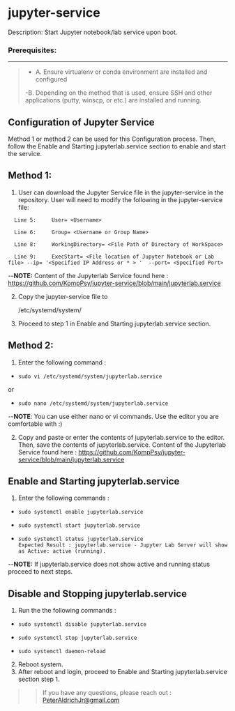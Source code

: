 # jupyter-service
Description: Start Jupyter notebook/lab service upon boot.

### Prerequisites:
------------------
>- A. Ensure virtualenv or conda environment are installed and configured
>
>-B. Depending on the method that is used, ensure SSH and other applications (putty, winscp, or etc.) are installed and running.

## Configuration of Jupyter Service
Method 1 or method 2 can be used for this Configuration process. Then, follow the Enable and Starting jupyterlab.service section to enable and start the service.
>>
Method 1: 
---------
>>
1. User can download the Jupyter Service file in the jupyter-service in the repository. User will need to modify the following in the jupyter-service file:
>>
      Line 5:     User= <Username>
>>
      Line 6:     Group= <Username or Group Name>
>>
      Line 8:     WorkingDirectory= <File Path of Directory of WorkSpace>
>>
      Line 9:     ExecStart= <File location of Jupyter Notebook or Lab file> --ip= '<Specified IP Address or * > '  --port= <Specified Port>
>>
--**NOTE:** Content of the Jupyterlab Service found here : https://github.com/KompPsy/jupyter-service/blob/main/jupyterlab.service
>>
2. Copy the jupyter-service file to
      >>
      /etc/systemd/system/
      >>
3. Proceed to step 1 in Enable and Starting jupyterlab.service section.
      
Method 2:
---------
>>
1. Enter the following command : 
-     sudo vi /etc/systemd/system/jupyterlab.service
or
-     sudo nano /etc/systemd/system/jupyterlab.service 
>>
--**NOTE**: You can use either nano or vi commands. Use the editor you are comfortable with :) 
>> 
2. Copy and paste or enter the contents of jupyterlab.service to the editor. Then, save the contents of jupyterlab.service.
      Content of the Jupyterlab Service found here : https://github.com/KompPsy/jupyter-service/blob/main/jupyterlab.service
>>
Enable and Starting jupyterlab.service
---------------------------------------
1. Enter the following commands :
-     sudo systemctl enable jupyterlab.service
-     sudo systemctl start jupyterlab.service
-     sudo systemctl status jupyterlab.service
      Expected Result : jupyterlab.service - Jupyter Lab Server will show as Active: active (running).
>> 
--**NOTE:** If jupyterlab.service does not show active and running status proceed to next steps.
>>
Disable and Stopping jupyterlab.service
---------------------------------------
1. Run the the following commands :
>>
-     sudo systemctl disable jupyterlab.service
-     sudo systemctl stop jupyterlab.service
-     sudo systemctl daemon-reload
>>
2. Reboot system.
3. After reboot and login, proceed to Enable and Starting jupyterlab.service section step 1.
>>

>>If you have any questions, please reach out : PeterAldrichJr@gmail.com


